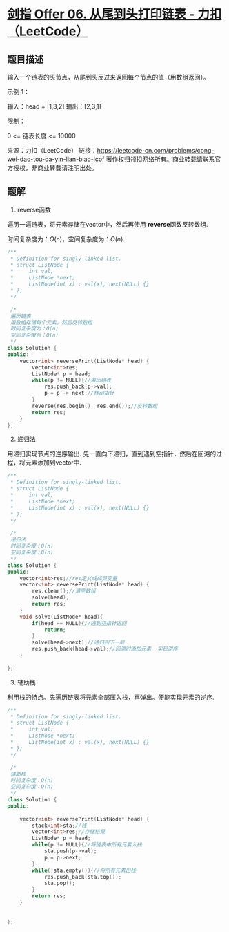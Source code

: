 # [剑指 Offer 06. 从尾到头打印链表 - 力扣（LeetCode）](https://leetcode-cn.com/problems/cong-wei-dao-tou-da-yin-lian-biao-lcof/)

## 题目描述

输入一个链表的头节点，从尾到头反过来返回每个节点的值（用数组返回）。

 

示例 1：

输入：head = [1,3,2]
输出：[2,3,1]


限制：

0 <= 链表长度 <= 10000

来源：力扣（LeetCode）
链接：https://leetcode-cn.com/problems/cong-wei-dao-tou-da-yin-lian-biao-lcof
著作权归领扣网络所有。商业转载请联系官方授权，非商业转载请注明出处。



## 题解



1. reverse函数

遍历一遍链表，将元素存储在vector中，然后再使用 **reverse**函数反转数组.

时间复杂度为：$O(n)$，空间复杂度为：$O(n)$.

```c++
/**
 * Definition for singly-linked list.
 * struct ListNode {
 *     int val;
 *     ListNode *next;
 *     ListNode(int x) : val(x), next(NULL) {}
 * };
 */

 /*
 遍历链表
 用数组存储每个元素，然后反转数组
 时间复杂度为：O(n)
 空间复杂度为：O(n)
 */
class Solution {
public:
    vector<int> reversePrint(ListNode* head) {
        vector<int>res;
        ListNode* p = head;
        while(p != NULL){//遍历链表
            res.push_back(p->val);
            p = p -> next;//移动指针
        }
        reverse(res.begin(), res.end());//反转数组
        return res;
    }
};
```



2. [递归法](https://leetcode-cn.com/problems/cong-wei-dao-tou-da-yin-lian-biao-lcof/solution/mian-shi-ti-06-cong-wei-dao-tou-da-yin-lian-biao-d/)

用递归实现节点的逆序输出. 先一直向下递归，直到遇到空指针，然后在回溯的过程，将元素添加到vector中.

```c++
/**
 * Definition for singly-linked list.
 * struct ListNode {
 *     int val;
 *     ListNode *next;
 *     ListNode(int x) : val(x), next(NULL) {}
 * };
 */

 /*
 递归法
 时间复杂度：O(n)
 空间复杂度：O(n)
 */
class Solution {
public:
    vector<int>res;//res定义成成员变量
    vector<int> reversePrint(ListNode* head) {
        res.clear();//清空数组
        solve(head);
        return res;
    }
    void solve(ListNode* head){
        if(head == NULL){//遇到空指针返回
            return;
        }
        solve(head->next);//递归到下一层
        res.push_back(head->val);//回溯时添加元素  实现逆序
    }
    
};
```



3. 辅助栈

利用栈的特点。先遍历链表将元素全部压入栈，再弹出。便能实现元素的逆序.

```c++
/**
 * Definition for singly-linked list.
 * struct ListNode {
 *     int val;
 *     ListNode *next;
 *     ListNode(int x) : val(x), next(NULL) {}
 * };
 */

 /*
 辅助栈
 时间复杂度：O(n)
 空间复杂度：O(n)
 */
class Solution {
public:
    
    vector<int> reversePrint(ListNode* head) {
        stack<int>sta;//栈
        vector<int>res;//存储结果
        ListNode* p = head;
        while(p != NULL){//将链表中所有元素入栈
            sta.push(p->val);
            p = p->next;
        }
        while(!sta.empty()){//将所有元素出栈
            res.push_back(sta.top());
            sta.pop();
        }
        return res;
    }
    
    
};
```


